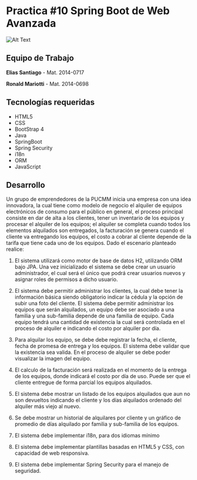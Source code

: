 # Practica #10 Spring Boot de Web Avanzada

![Alt Text](https://www.ced.org.do/wp-content/uploads/pucmm349x138.png.jpg)

## Equipo de Trabajo

**Elias Santiago** - Mat. 2014-0717

**Ronald Mariotti** - Mat. 2014-0698

## Tecnologías requeridas

- HTML5
- CSS
- BootStrap 4
- Java
- SpringBoot
- Spring Security
- i18n
- ORM
- JavaScript



## Desarrollo

Un grupo de emprendedores de la PUCMM inicia una empresa con una idea innovadora, la cual tiene como modelo de negocio el alquiler de equipos electrónicos de consumo para el público en general, el proceso principal consiste en dar de alta a los clientes, tener un inventario de los equipos y procesar el alquiler de los equipos; el alquiler se completa cuando todos los elementos alquilados son entregados, la facturación se genera cuando el cliente va entregando los equipos, el costo a cobrar al cliente depende de la tarifa que tiene cada uno de los equipos. Dado el escenario planteado realice:

1. El sistema utilizará como motor de base de datos H2, utilizando ORM bajo JPA. Una vez inicializado el sistema se debe crear un usuario administrador, el cual será el único que podrá crear usuarios nuevos y asignar roles de permisos a dicho usuario.

2. El sistema debe permitir administrar los clientes, la cual debe tener la información básica siendo obligatorio indicar la cédula y la opción de subir una foto del cliente.
El sistema debe permitir administrar los equipos que serán alquilados, un equipo debe ser asociado a una familia y una sub-familia depende de una familia de equipo. Cada equipo tendrá una cantidad de existencia la cual será controlada en el proceso de alquiler e indicando el costo por alquiler por día.

3. Para alquilar los equipo, se debe debe registrar la fecha, el cliente, fecha de promesa de entrega y los equipos. El sistema debe validar que la existencia sea valida. En el proceso de alquiler se debe poder visualizar la imagen del equipo.

4. El calculo de la facturación será realizada en el momento de la entrega de los equipos, donde indicará el costo por día de uso. Puede ser que el cliente entregue de forma parcial los equipos alquilados.

5. El sistema debe mostrar un listado de los equipos alquilados que aun no son devueltos indicando el cliente y los días alquilados ordenado del alquiler más viejo al nuevo.

6. Se debe mostrar un historial de alquilares por cliente y un gráfico de promedio de días alquilado por familia y sub-familia de los equipos.

7. El sistema debe implementar i18n, para dos idiomas mínimo

8. El sistema debe implementar plantillas basadas en HTML5 y CSS, con capacidad de web responsiva.

9. El sistema debe implementar Spring Security para el manejo de seguridad.
